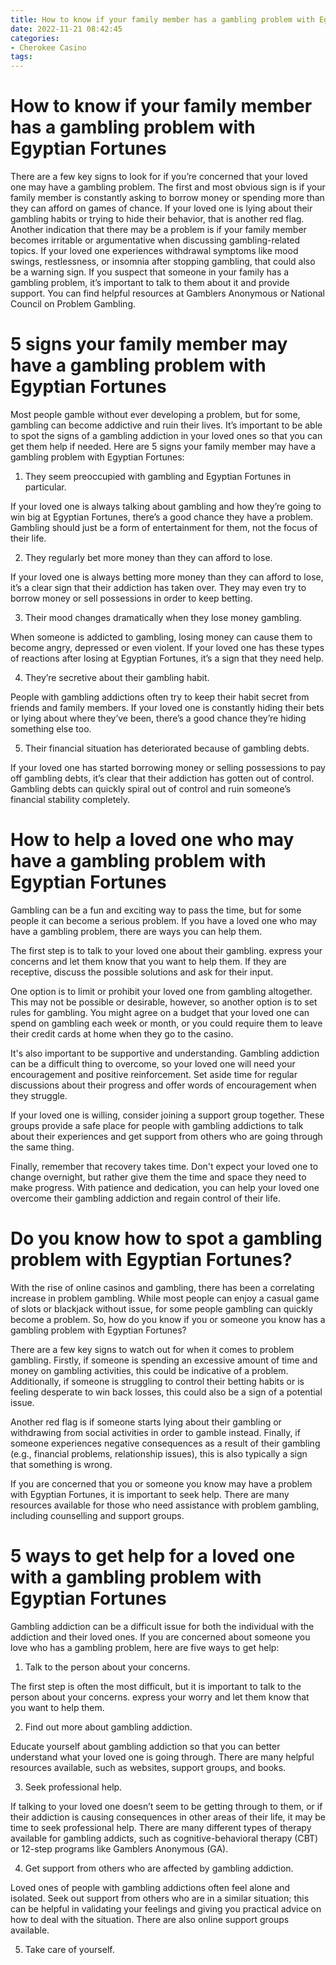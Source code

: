 ```yaml
---
title: How to know if your family member has a gambling problem with Egyptian Fortunes
date: 2022-11-21 08:42:45
categories:
- Cherokee Casino
tags:
---
```



#  How to know if your family member has a gambling problem with Egyptian Fortunes

There are a few key signs to look for if you’re concerned that your loved one may have a gambling problem. The first and most obvious sign is if your family member is constantly asking to borrow money or spending more than they can afford on games of chance. If your loved one is lying about their gambling habits or trying to hide their behavior, that is another red flag. Another indication that there may be a problem is if your family member becomes irritable or argumentative when discussing gambling-related topics. If your loved one experiences withdrawal symptoms like mood swings, restlessness, or insomnia after stopping gambling, that could also be a warning sign. If you suspect that someone in your family has a gambling problem, it’s important to talk to them about it and provide support. You can find helpful resources at Gamblers Anonymous or National Council on Problem Gambling.

#  5 signs your family member may have a gambling problem with Egyptian Fortunes

Most people gamble without ever developing a problem, but for some, gambling can become addictive and ruin their lives. It’s important to be able to spot the signs of a gambling addiction in your loved ones so that you can get them help if needed. Here are 5 signs your family member may have a gambling problem with Egyptian Fortunes:

1. They seem preoccupied with gambling and Egyptian Fortunes in particular.

If your loved one is always talking about gambling and how they’re going to win big at Egyptian Fortunes, there’s a good chance they have a problem. Gambling should just be a form of entertainment for them, not the focus of their life.

2. They regularly bet more money than they can afford to lose.

If your loved one is always betting more money than they can afford to lose, it’s a clear sign that their addiction has taken over. They may even try to borrow money or sell possessions in order to keep betting.

3. Their mood changes dramatically when they lose money gambling.

When someone is addicted to gambling, losing money can cause them to become angry, depressed or even violent. If your loved one has these types of reactions after losing at Egyptian Fortunes, it’s a sign that they need help.

4. They’re secretive about their gambling habit.

People with gambling addictions often try to keep their habit secret from friends and family members. If your loved one is constantly hiding their bets or lying about where they’ve been, there’s a good chance they’re hiding something else too.

5. Their financial situation has deteriorated because of gambling debts.

If your loved one has started borrowing money or selling possessions to pay off gambling debts, it’s clear that their addiction has gotten out of control. Gambling debts can quickly spiral out of control and ruin someone’s financial stability completely.

#  How to help a loved one who may have a gambling problem with Egyptian Fortunes

Gambling can be a fun and exciting way to pass the time, but for some people it can become a serious problem. If you have a loved one who may have a gambling problem, there are ways you can help them.

The first step is to talk to your loved one about their gambling. express your concerns and let them know that you want to help them. If they are receptive, discuss the possible solutions and ask for their input.

One option is to limit or prohibit your loved one from gambling altogether. This may not be possible or desirable, however, so another option is to set rules for gambling. You might agree on a budget that your loved one can spend on gambling each week or month, or you could require them to leave their credit cards at home when they go to the casino.

It's also important to be supportive and understanding. Gambling addiction can be a difficult thing to overcome, so your loved one will need your encouragement and positive reinforcement. Set aside time for regular discussions about their progress and offer words of encouragement when they struggle.

If your loved one is willing, consider joining a support group together. These groups provide a safe place for people with gambling addictions to talk about their experiences and get support from others who are going through the same thing.

Finally, remember that recovery takes time. Don't expect your loved one to change overnight, but rather give them the time and space they need to make progress. With patience and dedication, you can help your loved one overcome their gambling addiction and regain control of their life.

#  Do you know how to spot a gambling problem with Egyptian Fortunes?

With the rise of online casinos and gambling, there has been a correlating increase in problem gambling. While most people can enjoy a casual game of slots or blackjack without issue, for some people gambling can quickly become a problem. So, how do you know if you or someone you know has a gambling problem with Egyptian Fortunes?

There are a few key signs to watch out for when it comes to problem gambling. Firstly, if someone is spending an excessive amount of time and money on gambling activities, this could be indicative of a problem. Additionally, if someone is struggling to control their betting habits or is feeling desperate to win back losses, this could also be a sign of a potential issue.

Another red flag is if someone starts lying about their gambling or withdrawing from social activities in order to gamble instead. Finally, if someone experiences negative consequences as a result of their gambling (e.g., financial problems, relationship issues), this is also typically a sign that something is wrong.

If you are concerned that you or someone you know may have a problem with Egyptian Fortunes, it is important to seek help. There are many resources available for those who need assistance with problem gambling, including counselling and support groups.

#   5 ways to get help for a loved one with a gambling problem with Egyptian Fortunes

Gambling addiction can be a difficult issue for both the individual with the addiction and their loved ones. If you are concerned about someone you love who has a gambling problem, here are five ways to get help:

1. Talk to the person about your concerns.

The first step is often the most difficult, but it is important to talk to the person about your concerns. express your worry and let them know that you want to help them.

2. Find out more about gambling addiction.

Educate yourself about gambling addiction so that you can better understand what your loved one is going through. There are many helpful resources available, such as websites, support groups, and books.

3. Seek professional help.

If talking to your loved one doesn’t seem to be getting through to them, or if their addiction is causing consequences in other areas of their life, it may be time to seek professional help. There are many different types of therapy available for gambling addicts, such as cognitive-behavioral therapy (CBT) or 12-step programs like Gamblers Anonymous (GA).

4. Get support from others who are affected by gambling addiction.

Loved ones of people with gambling addictions often feel alone and isolated. Seek out support from others who are in a similar situation; this can be helpful in validating your feelings and giving you practical advice on how to deal with the situation. There are also online support groups available.

5. Take care of yourself.